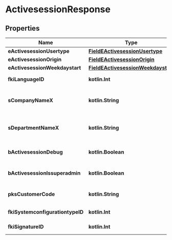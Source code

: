 
# ActivesessionResponse

## Properties
Name | Type | Description | Notes
------------ | ------------- | ------------- | -------------
**eActivesessionUsertype** | [**FieldEActivesessionUsertype**](FieldEActivesessionUsertype.md) |  | 
**eActivesessionOrigin** | [**FieldEActivesessionOrigin**](FieldEActivesessionOrigin.md) |  | 
**eActivesessionWeekdaystart** | [**FieldEActivesessionWeekdaystart**](FieldEActivesessionWeekdaystart.md) |  | 
**fkiLanguageID** | **kotlin.Int** | The unique ID of the Language.  Valid values:  |Value|Description| |-|-| |1|French| |2|English| | 
**sCompanyNameX** | **kotlin.String** | The Name of the Company in the language of the requester | 
**sDepartmentNameX** | **kotlin.String** | The Name of the Department in the language of the requester | 
**bActivesessionDebug** | **kotlin.Boolean** | Whether the active session is in debug or not | 
**bActivesessionIssuperadmin** | **kotlin.Boolean** | Whether the active session is superadmin or not | 
**pksCustomerCode** | **kotlin.String** | The customer code assigned to your account | 
**fkiSystemconfigurationtypeID** | **kotlin.Int** | The unique ID of the Systemconfigurationtype |  [optional]
**fkiSignatureID** | **kotlin.Int** | The unique ID of the Signature |  [optional]



